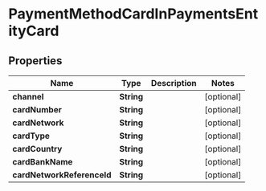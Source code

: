 

# PaymentMethodCardInPaymentsEntityCard


## Properties

| Name | Type | Description | Notes |
|------------ | ------------- | ------------- | -------------|
|**channel** | **String** |  |  [optional] |
|**cardNumber** | **String** |  |  [optional] |
|**cardNetwork** | **String** |  |  [optional] |
|**cardType** | **String** |  |  [optional] |
|**cardCountry** | **String** |  |  [optional] |
|**cardBankName** | **String** |  |  [optional] |
|**cardNetworkReferenceId** | **String** |  |  [optional] |



